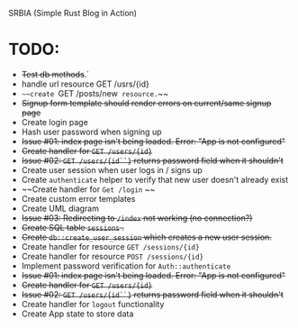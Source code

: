 SRBIA (Simple Rust Blog in Action)


TODO:
===============================================================================
- ~~Test db methods~~.`
- handle url resource GET /usrs/{id}
- `~~create `GET /posts/new` resource.`~~
- ~~Signup form template should render errors on current/same signup page~~
- Create login page
- Hash user password when signing up
- ~~Issue #01: index page isn't being loaded. Error: "App is not configured"~~
- ~~Create handler for `GET /users/{id}`~~
- ~~Issue #02: `GET /users/{id``}` returns password field when it shouldn't~~
- Create user session when user logs in / signs up
- Create `authenticate` helper to verify that new user doesn't already exist
- ~~Create handler for `Get /login` ~~
- Create custom error templates
- Create UML diagram
- ~~Issue #03: Redirecting to `/index` not working (no connection?)~~ 
- ~~Create SQL table `sessions` .~~
- ~~Create `db::create_user_session`  which creates a new user session.~~ 
- Create handler for resource `GET /sessions/{id}`
- Create handler for resource `POST /sessions/{id}`
- Implement password verification for `Auth::authenticate`
- ~~Issue #01: index page isn't being loaded. Error: "App is not configured"~~
- ~~Create handler for `GET /users/{id}`~~
- ~~Issue #02: `GET /users/{id``}` returns password field when it shouldn't~~ 
- Create handler for `logout` functionality
- Create App state to store data
